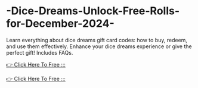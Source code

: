 # -Dice-Dreams-Unlock-Free-Rolls-for-December-2024-



Learn everything about dice dreams gift card codes: how to buy, redeem, and use them effectively. Enhance your dice dreams  experience or give the perfect gift! Includes FAQs.

[👉 Click Here To Free :::](https://usaofferzon.com/dicedreams/)

[👉 Click Here To Free :::](https://usaofferzon.com/giftcard/)

